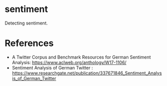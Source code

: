 # sentiment
Detecting sentiment.

# References
* A Twitter Corpus and Benchmark Resources for German Sentiment Analysis:   https://www.aclweb.org/anthology/W17-1106/
* Sentiment Analysis of German Twitter : https://www.researchgate.net/publication/337671846_Sentiment_Analysis_of_German_Twitter
